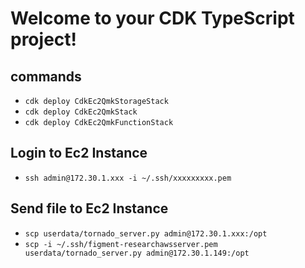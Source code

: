 # Welcome to your CDK TypeScript project!


## commands

 * `cdk deploy CdkEc2QmkStorageStack`
 * `cdk deploy CdkEc2QmkStack`
 * `cdk deploy CdkEc2QmkFunctionStack`
 
## Login to Ec2 Instance

 * `ssh admin@172.30.1.xxx -i ~/.ssh/xxxxxxxxx.pem`

## Send file to Ec2 Instance

 * `scp userdata/tornado_server.py admin@172.30.1.xxx:/opt`
 * `scp -i ~/.ssh/figment-researchawsserver.pem userdata/tornado_server.py admin@172.30.1.149:/opt`